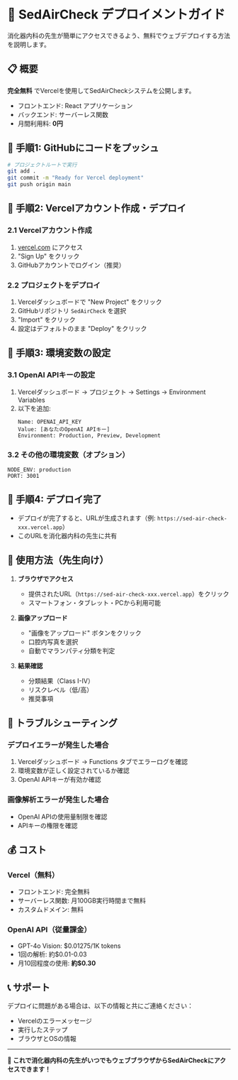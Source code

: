 # 🚀 SedAirCheck デプロイメントガイド

消化器内科の先生が簡単にアクセスできるよう、無料でウェブデプロイする方法を説明します。

## 📋 概要

**完全無料** でVercelを使用してSedAirCheckシステムを公開します。
- フロントエンド: React アプリケーション
- バックエンド: サーバーレス関数
- 月間利用料: **0円**

## 🎯 手順1: GitHubにコードをプッシュ

```bash
# プロジェクトルートで実行
git add .
git commit -m "Ready for Vercel deployment"
git push origin main
```

## 🎯 手順2: Vercelアカウント作成・デプロイ

### 2.1 Vercelアカウント作成
1. [vercel.com](https://vercel.com) にアクセス
2. "Sign Up" をクリック
3. GitHubアカウントでログイン（推奨）

### 2.2 プロジェクトをデプロイ
1. Vercelダッシュボードで "New Project" をクリック
2. GitHubリポジトリ `SedAirCheck` を選択
3. "Import" をクリック
4. 設定はデフォルトのまま "Deploy" をクリック

## 🎯 手順3: 環境変数の設定

### 3.1 OpenAI APIキーの設定
1. Vercelダッシュボード → プロジェクト → Settings → Environment Variables
2. 以下を追加:
   ```
   Name: OPENAI_API_KEY
   Value: [あなたのOpenAI APIキー]
   Environment: Production, Preview, Development
   ```

### 3.2 その他の環境変数（オプション）
```
NODE_ENV: production
PORT: 3001
```

## 🎯 手順4: デプロイ完了

- デプロイが完了すると、URLが生成されます（例: `https://sed-air-check-xxx.vercel.app`）
- このURLを消化器内科の先生に共有

## 📱 使用方法（先生向け）

1. **ブラウザでアクセス**
   - 提供されたURL（`https://sed-air-check-xxx.vercel.app`）をクリック
   - スマートフォン・タブレット・PCから利用可能

2. **画像アップロード**
   - "画像をアップロード" ボタンをクリック
   - 口腔内写真を選択
   - 自動でマランパティ分類を判定

3. **結果確認**
   - 分類結果（Class I-IV）
   - リスクレベル（低/高）
   - 推奨事項

## 🔧 トラブルシューティング

### デプロイエラーが発生した場合
1. Vercelダッシュボード → Functions タブでエラーログを確認
2. 環境変数が正しく設定されているか確認
3. OpenAI APIキーが有効か確認

### 画像解析エラーが発生した場合
- OpenAI APIの使用量制限を確認
- APIキーの権限を確認

## 💰 コスト

### Vercel（無料）
- フロントエンド: 完全無料
- サーバーレス関数: 月100GB実行時間まで無料
- カスタムドメイン: 無料

### OpenAI API（従量課金）
- GPT-4o Vision: $0.01275/1K tokens
- 1回の解析: 約$0.01-0.03
- 月10回程度の使用: **約$0.30**

## 📞 サポート

デプロイに問題がある場合は、以下の情報と共にご連絡ください：
- Vercelのエラーメッセージ
- 実行したステップ
- ブラウザとOSの情報

---

**🎉 これで消化器内科の先生がいつでもウェブブラウザからSedAirCheckにアクセスできます！**